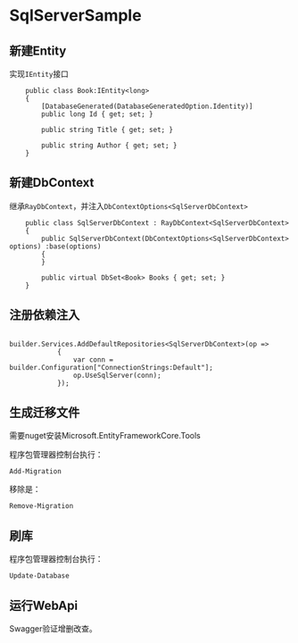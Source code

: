 # SqlServerSample

## 新建Entity

实现`IEntity`接口

```
    public class Book:IEntity<long>
    {
        [DatabaseGenerated(DatabaseGeneratedOption.Identity)]
        public long Id { get; set; }

        public string Title { get; set; }

        public string Author { get; set; }
    }
```

## 新建DbContext

继承`RayDbContext`，并注入`DbContextOptions<SqlServerDbContext>`

```
    public class SqlServerDbContext : RayDbContext<SqlServerDbContext>
    {
        public SqlServerDbContext(DbContextOptions<SqlServerDbContext> options) :base(options)
        {
        }

        public virtual DbSet<Book> Books { get; set; }
    }
```

## 注册依赖注入

```
            builder.Services.AddDefaultRepositories<SqlServerDbContext>(op =>
            {
                var conn = builder.Configuration["ConnectionStrings:Default"];
                op.UseSqlServer(conn);
            });
```

## 生成迁移文件

需要nuget安装Microsoft.EntityFrameworkCore.Tools

程序包管理器控制台执行：

```
Add-Migration
```

移除是：

```
Remove-Migration
```

## 刷库

程序包管理器控制台执行：

```
Update-Database
```

## 运行WebApi

Swagger验证增删改查。